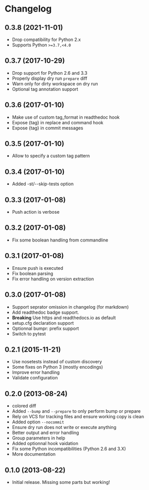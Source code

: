 # Changelog

## 0.3.8 (2021-11-01)

- Drop compatibility for Python 2.x
- Supports Python `>=3.7,<4.0`

## 0.3.7 (2017-10-29)

- Drop support for Python 2.6 and 3.3
- Properly display dry run `prepare` diff
- Warn only for dirty workspace on dry run
- Optional tag annotation support

## 0.3.6 (2017-01-10)

- Make use of custom tag_format in readthedoc hook
- Expose {tag} in replace and command hook
- Expose {tag} in commit messages

## 0.3.5 (2017-01-10)

- Allow to specify a custom tag pattern

## 0.3.4 (2017-01-10)

- Added -st/--skip-tests option

## 0.3.3 (2017-01-08)

- Push action is verbose

## 0.3.2 (2017-01-08)

- Fix some boolean handling from commandline

## 0.3.1 (2017-01-08)

- Ensure push is executed
- Fix boolean parsing
- Fix error handling on version extraction

## 0.3.0 (2017-01-08)

- Support seprator omission in changelog (for markdown)
- Add readthedoc badge support.
- **Breaking** Use https and readthedocs.io as default
- setup.cfg declaration support
- Optionnal bumpr: prefix support
- Switch to pytest

## 0.2.1 (2015-11-21)

- Use nosetests instead of custom discovery
- Some fixes on Python 3 (mostly encodings)
- Improve error handling
- Validate configuration

## 0.2.0 (2013-08-24)

- colored diff
- Added `--bump` and `--prepare` to only perform bump or prepare
- Rely on VCS for tracking files and ensure working copy is clean
- Added option `--nocommit`
- Ensure dry run does not write or execute anything
- Better output and error handling
- Group parameters in help
- Added optionnal hook vaidation
- Fix some Python incompatibilities (Python 2.6 and 3.X)
- More documentation

## 0.1.0 (2013-08-22)

- Initial release. Missing some parts but working!
